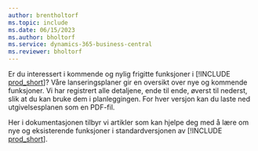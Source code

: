 ```yaml
---
author: brentholtorf
ms.topic: include
ms.date: 06/15/2023
ms.author: bholtorf
ms.service: dynamics-365-business-central
ms.reviewer: bholtorf
---
```

Er du interessert i kommende og nylig frigitte funksjoner i [!INCLUDE [prod_short](prod_short.md)]? Våre lanseringsplaner gir en oversikt over nye og kommende funksjoner. Vi har registrert alle detaljene, ende til ende, øverst til nederst, slik at du kan bruke dem i planleggingen. For hver versjon kan du laste ned utgivelsesplanen som en PDF-fil.

Her i dokumentasjonen tilbyr vi artikler som kan hjelpe deg med å lære om nye og eksisterende funksjoner i standardversjonen av [!INCLUDE [prod_short](prod_short.md)].
